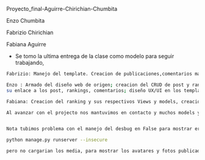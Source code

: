 Proyecto_final-Aguirre-Chirichian-Chumbita

Enzo Chumbita

Fabrizio Chirichian

Fabiana Aguirre


- Se tomo la ultima entrega de la clase como modelo para seguir trabajando,

```bash
Fabrizio: Manejo del template. Creacion de publicaciones,comentarios manejo de sus relaciones y Permisos junto al CRUD, sus respectivos modelos views,Comentarios y permisos de Ranking,404error

Enzo : Armado del diseño web de origen; creacion del CRUD de post y ranking; login, logout y registros; creacion de los avatares con sus respectivo CRUD y 
su enlace a los post, rankings, comentarios; diseño UX/UI en los templates.

Fabiana: Creacion del ranking y sus respectivos Views y models, creacion de app de mensajes con sus respectivos views.

```

```bash
Al avanzar con el projecto nos mantuvimos en contacto y muchos models y views originales fueron editados por otro para perfeccionar sus funciones y detalles pasados por alto de cada creador, alfinal logramos hacer un trabajo entregable con la coperacion y el trabajo en equipo que esperamos cumpla las espectativas.

```

```bash

Nota tubimos problema con el manejo del desbug en False para mostrar error 404, se debe cambiar en setting "Desbug = False" para probar el error404

python manage.py runserver --insecure

pero no cargarian los media, para mostrar los avatares y fotos publicadas
